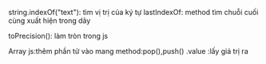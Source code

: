 string.indexOf("text"): tìm vị trị của ký tự
lastIndexOf: method tìm chuỗi cuối cùng xuất hiện trong dãy

toPrecision(): làm tròn trong js

Array js:thêm phần tử vào mang method:pop(),push()
.value :lấy giá trị ra
